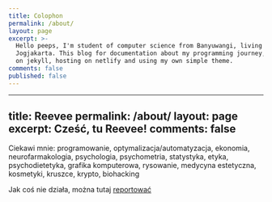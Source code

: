 ```yaml
---
title: Colophon
permalink: /about/
layout: page
excerpt: >-
  Hello peeps, I'm student of computer science from Banyuwangi, living in
  Jogjakarta. This blog for documentation about my programming journey, running
  on jekyll, hosting on netlify and using my own simple theme.
comments: false
published: false
---
```

---
title: Reevee
permalink: /about/
layout: page
excerpt: Cześć, tu Reevee!
comments: false
---

Ciekawi mnie: programowanie, optymalizacja/automatyzacja, ekonomia, neurofarmakologia, psychologia, psychometria, statystyka, etyka, psychodietetyka, grafika komputerowa, rysowanie, medycyna estetyczna, kosmetyki, kruszce, krypto, biohacking

Jak coś nie działa, można tutaj [reportować](https://github.com/reevee-codes/reevee-codes.github.io/issues/new)


